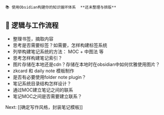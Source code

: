 ```ad-blue
📚 使用Obsidian构建你的知识循环体系  **还未整理与排版**
```
## 📌 逻辑与工作流程
- 整理书签，摘取内容
- 思考是否需要标签？如需要，怎样构建标签系统
- 列举构建笔记系统的方法： MOC + 中图法 等
- 思考怎样构建笔记索引？
- 图片存储在本地还是cdn？存储在本地时在obsidian中如何优雅使用图片？
- zkcard 和 daily note 模板制作
- 是否有必要使用folder note plugin？
- 笔记系统目录结构怎样设计？
- 通过MOC建立笔记之间的联系
- 笔记MOC之间是否需要建立联系？

Next: [[确定写作风格，封装笔记模板]]